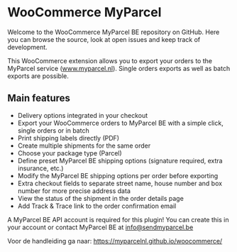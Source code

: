 # WooCommerce MyParcel
Welcome to the WooCommerce MyParcel BE repository on GitHub. Here you can browse the source, look at open issues and keep track of development.

This WooCommerce extension allows you to export your orders to the MyParcel service (www.myparcel.nl). Single orders exports as well as batch exports are possible.

## Main features
- Delivery options integrated in your checkout
- Export your WooCommerce orders to MyParcel BE with a simple click, single orders or in batch
- Print shipping labels directly (PDF)
- Create multiple shipments for the same order
- Choose your package type (Parcel)
- Define preset MyParcel BE shipping options (signature required, extra insurance, etc.)
- Modify the MyParcel BE shipping options per order before exporting
- Extra checkout fields to separate street name, house number and box number for more precise address data
- View the status of the shipment in the order details page
- Add Track & Trace link to the order confirmation email

A MyParcel BE API account is required for this plugin! You can create this in your account or contact MyParcel BE at info@sendmyparcel.be

Voor de handleiding ga naar: https://myparcelnl.github.io/woocommerce/
